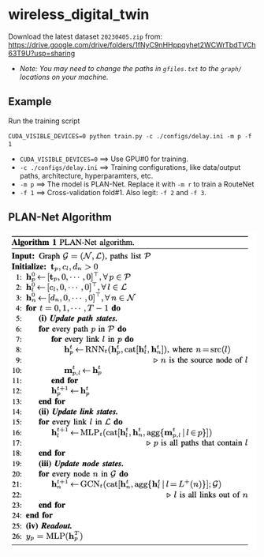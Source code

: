 
# wireless_digital_twin

Download the latest dataset `20230405.zip` from: https://drive.google.com/drive/folders/1fNyC9nHHppqyhet2WCWrTbdTVCh63T9U?usp=sharing

- *Note: You may need to change the paths in `gfiles.txt` to the `graph/` locations on your machine.*

## Example

Run the training script

```
CUDA_VISIBLE_DEVICES=0 python train.py -c ./configs/delay.ini -m p -f 1
```

- `CUDA_VISIBLE_DEVICES=0` ==> Use GPU#0 for training.
- `-c ./configs/delay.ini` ==> Training configurations, like data/output paths, architecture, hyperparamters, etc. 
- `-m p` ==> The model is PLAN-Net. Replace it with `-m r` to train a RouteNet
- `-f 1` ==> Cross-validation fold#1. Also legit: `-f 2` and `-f 3`.


## PLAN-Net Algorithm
![alt text](./figs/plannet-algo.png?raw=true)
